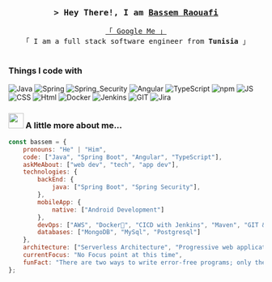 <!-- Intro  -->
<h3 align="center">
        <samp>&gt; Hey There!, I am
                <b><a target="_blank" href="https://www.linkedin.com/in/bassem-raouafi/">Bassem Raouafi</a></b>
        </samp>
</h3>


<p align="center"> 
  <samp>
    <a href="https://www.google.com/search?q=Bassem+raouafi">「 Google Me 」</a>
    <br>
    「 I am a full stack software engineer from <b>Tunisia</b> 」
    <br>
    <br>
  </samp>
</p>

<h3>Things I code with</h3>
<p>
   <img alt="Java" src="https://img.shields.io/badge/Java-ED8B00?style=for-the-badge&logo=openjdk&logoColor=white" />
   <img alt="Spring" src="https://img.shields.io/badge/Spring-6DB33F?style=for-the-badge&logo=spring&logoColor=white" />
  <img alt="Spring_Security" src="https://img.shields.io/badge/Spring_Security-6DB33F?style=for-the-badge&logo=Spring-Security&logoColor=white" />
   <img alt="Angular" src="https://img.shields.io/badge/Angular-DD0031?style=for-the-badge&logo=angular&logoColor=white" />
   <img alt="TypeScript" src="https://img.shields.io/badge/TypeScript-007ACC?style=for-the-badge&logo=typescript&logoColor=white" />
    <img alt="npm" src="https://img.shields.io/badge/-NPM-CB3837?style=for-the-badge&logo=npm&logoColor=white" />
   <img alt="JS" src="https://img.shields.io/badge/JavaScript-F7DF1E?style=for-the-badge&logo=javascript&logoColor=black" />
   <img alt="CSS" src="https://img.shields.io/badge/CSS3-1572B6?style=for-the-badge&logo=css3&logoColor=white" />
  <img alt="Html" src="https://img.shields.io/badge/HTML5-E34F26?style=for-the-badge&logo=html5&logoColor=white" />
 
 
 
  <img alt="Docker" src="https://img.shields.io/badge/-Docker-46a2f1?style=for-the-badge&logo=docker&logoColor=white" />
   <img alt="Jenkins" src="https://img.shields.io/badge/Jenkins-D24939?style=for-the-badge&logo=Jenkins&logoColor=white" />
  <img alt="GIT" src="https://img.shields.io/badge/GIT-E44C30?style=for-the-badge&logo=git&logoColor=white" /> 
 <img alt="Jira" src="https://img.shields.io/badge/Jira-0052CC?style=for-the-badge&logo=Jira&logoColor=white" />
 

</p>



### <img src="https://media.giphy.com/media/WUlplcMpOCEmTGBtBW/giphy.gif" width="30">  A little more about me...  

```javascript
const bassem = {
    pronouns: "He" | "Him",
    code: ["Java", "Spring Boot", "Angular", "TypeScript"],
    askMeAbout: ["web dev", "tech", "app dev"],
    technologies: {
        backEnd: {
            java: ["Spring Boot", "Spring Security"],
        },
        mobileApp: {
            native: ["Android Development"]
        },
        devOps: ["AWS", "Docker🐳", "CICD with Jenkins", "Maven", "GIT & more!"],
        databases: ["MongoDB", "MySql", "Postgresql"]
    },
    architecture: ["Serverless Architecture", "Progressive web applications", "Single page applications"],
    currentFocus: "No Focus point at this time",
    funFact: "There are two ways to write error-free programs; only the third one works"
};
```

